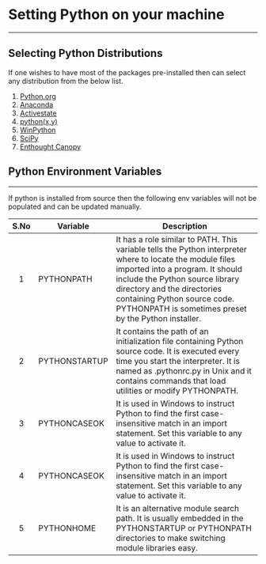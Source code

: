 
# Setting Python on your machine

----

## Selecting Python Distributions

If one wishes to have most of the packages pre-installed then can select any distribution from the below list.

1. [Python.org](https://www.python.org/downloads/)
2. [Anaconda](https://www.continuum.io/downloads)
3. [Activestate](http://www.activestate.com/activepython/downloads)
4. [python(x,y)](http://python-xy.github.io/)
5. [WinPython](https://winpython.github.io/)
6. [SciPy](https://www.scipy.org/)
7. [Enthought Canopy](https://store.enthought.com/downloads/)

## Python Environment Variables
----- 

If python is installed from source then the following env variables will not be populated and can be updated manually. 

**S.No**|**Variable**|**Description**
:-----:|-----|-----
1|PYTHONPATH|It has a role similar to PATH. This variable tells the Python interpreter where to locate the module files imported into a program. It should include the Python source library directory and the directories containing Python source code. PYTHONPATH is sometimes preset by the Python installer.
2|PYTHONSTARTUP|It contains the path of an initialization file containing Python source code. It is executed every time you start the interpreter. It is named as .pythonrc.py in Unix and it contains commands that load utilities or modify PYTHONPATH.
3|PYTHONCASEOK|It is used in Windows to instruct Python to find the first case-insensitive match in an import statement. Set this variable to any value to activate it.
4|PYTHONCASEOK|It is used in Windows to instruct Python to find the first case-insensitive match in an import statement. Set this variable to any value to activate it.
5|PYTHONHOME|It is an alternative module search path. It is usually embedded in the PYTHONSTARTUP or PYTHONPATH directories to make switching module libraries easy.
